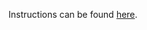 Instructions can be found [here](https://devops-lecture.as-code.link/tutorials/become-familiar-with-kubernetes#solution-edu-cluster).
